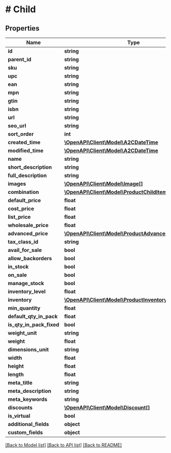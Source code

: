 # # Child

## Properties

Name | Type | Description | Notes
------------ | ------------- | ------------- | -------------
**id** | **string** |  | [optional]
**parent_id** | **string** |  | [optional]
**sku** | **string** |  | [optional]
**upc** | **string** |  | [optional]
**ean** | **string** |  | [optional]
**mpn** | **string** |  | [optional]
**gtin** | **string** |  | [optional]
**isbn** | **string** |  | [optional]
**url** | **string** |  | [optional]
**seo_url** | **string** |  | [optional]
**sort_order** | **int** |  | [optional]
**created_time** | [**\OpenAPI\Client\Model\A2CDateTime**](A2CDateTime.md) |  | [optional]
**modified_time** | [**\OpenAPI\Client\Model\A2CDateTime**](A2CDateTime.md) |  | [optional]
**name** | **string** |  | [optional]
**short_description** | **string** |  | [optional]
**full_description** | **string** |  | [optional]
**images** | [**\OpenAPI\Client\Model\Image[]**](Image.md) |  | [optional]
**combination** | [**\OpenAPI\Client\Model\ProductChildItemCombination[]**](ProductChildItemCombination.md) |  | [optional]
**default_price** | **float** |  | [optional]
**cost_price** | **float** |  | [optional]
**list_price** | **float** |  | [optional]
**wholesale_price** | **float** |  | [optional]
**advanced_price** | [**\OpenAPI\Client\Model\ProductAdvancedPrice[]**](ProductAdvancedPrice.md) |  | [optional]
**tax_class_id** | **string** |  | [optional]
**avail_for_sale** | **bool** |  | [optional]
**allow_backorders** | **bool** |  | [optional]
**in_stock** | **bool** |  | [optional]
**on_sale** | **bool** |  | [optional]
**manage_stock** | **bool** |  | [optional]
**inventory_level** | **float** |  | [optional]
**inventory** | [**\OpenAPI\Client\Model\ProductInventory[]**](ProductInventory.md) |  | [optional]
**min_quantity** | **float** |  | [optional]
**default_qty_in_pack** | **float** |  | [optional]
**is_qty_in_pack_fixed** | **bool** |  | [optional]
**weight_unit** | **string** |  | [optional]
**weight** | **float** |  | [optional]
**dimensions_unit** | **string** |  | [optional]
**width** | **float** |  | [optional]
**height** | **float** |  | [optional]
**length** | **float** |  | [optional]
**meta_title** | **string** |  | [optional]
**meta_description** | **string** |  | [optional]
**meta_keywords** | **string** |  | [optional]
**discounts** | [**\OpenAPI\Client\Model\Discount[]**](Discount.md) |  | [optional]
**is_virtual** | **bool** |  | [optional]
**additional_fields** | **object** |  | [optional]
**custom_fields** | **object** |  | [optional]

[[Back to Model list]](../../README.md#models) [[Back to API list]](../../README.md#endpoints) [[Back to README]](../../README.md)
